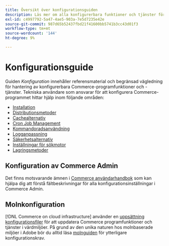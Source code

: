 ```yaml
---
title: Översikt över konfigurationsguiden
description: Läs mer om alla konfigurerbara funktioner och tjänster för ditt Adobe Commerce-program.
exl-id: c4997792-5a47-4ae5-903a-7e5d7235e42e
source-git-commit: 987d65b52437fbd21f41600bb5741b3cc43d01f3
workflow-type: tm+mt
source-wordcount: '144'
ht-degree: 9%

---
```


# Konfigurationsguide

Guiden _Konfiguration_ innehåller referensmaterial och begränsad vägledning för hantering av konfigurerbara Commerce-programfunktioner och -tjänster. Tekniska användare som ansvarar för att konfigurera Commerce-programmet hittar hjälp inom följande områden:

- [Installation](../configuration/bootstrap/initialization.md)
- [Distributionsmetoder](../configuration/deployment/overview.md)
- [Cachealternativ](../configuration/cache/caching-overview.md)
- [Cron Job Management](../configuration/cron/custom-cron.md)
- [Kommandoradsanvändning](../configuration/cli/config-cli.md)
- [Logganpassning](../configuration/logs/custom-logging.md)
- [Säkerhetsalternativ](../configuration/security/overview.md)
- [Inställningar för sökmotor](../configuration/search/configure-search-engine.md)
- [Lagringsmetoder](../configuration/storage/memcached.md)

## Konfiguration av Commerce Admin

Det finns motsvarande ämnen i [Commerce användarhandbok](https://experienceleague.adobe.com/en/docs/commerce-admin/config/guide-overview) som kan hjälpa dig att förstå fältbeskrivningar för alla konfigurationsinställningar i Commerce Admin.

## Molnkonfiguration

[!DNL Commerce on cloud infrastructure] använder en [uppsättning konfigurationsfiler](https://experienceleague.adobe.com/docs/commerce-cloud-service/user-guide/configure/overview.html) för att uppdatera Commerce programfunktioner och tjänster i värdmiljöer. På grund av den unika naturen hos molnbaserade miljöer i Adobe bör du alltid läsa [molnguiden](https://experienceleague.adobe.com/docs/commerce-cloud-service/user-guide/overview.html) för ytterligare konfigurationskrav.
